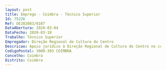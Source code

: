 ```yaml
--- 
layout: post
title: Emprego - Coimbra - Técnico Superior
Id: 75226
Ref: OE202003/0107
DataAbertura: 2020-03-04
DataFecho: 2020-03-18
Trabalho: Técnico Superior
Empregador: Direção Regional de Cultura do Centro
Descricao: Apoio jurídico à Direção Regional de Cultura do Centro no contexto das suas atribuições, designadamente  Acompanhamento jurídico de processos de empreitadas de obras públicas e aquisições de bens e serviços e a instrução de processos sujeitos a visto do Tribunal de Contas,  Acompanhamento de cariz técnico jurídico de procedimentos na área dos recursos humanos, processos de recrutamento e seleção de pessoal e de mobilidade  Estudo, planeamento, programação, avaliação de métodos e processos de natureza técnica que fundamentam e preparam a decisão no âmbito da gestão da avaliação de desempenho (SIADAP)  Aplicação dos normativos que enquadram o regime de proteção e valorização do património cultural, designadamente a Lei n.º 107 01, de 8 de setembro, o Decreto Lei n.º 309 2009, de 23 de outubro e o Decreto Lei n.º 140 2009, de 16 de junho  Emissão de pareceres sobre quaisquer matérias jurídicas, ou outras, que lhe sejam solicitadas no âmbito das atribuições do Ministério da Cultura  Articulação com outras entidades públicas ou privadas que prossigam atribuições ou objetivos afins na respetiva área de intervenção, com a finalidade de incentivar formas de cooperação integrada a desenvolver e concretizar mediante protocolos ou contratos programa.
CodigoPostal: 3000-303 COIMBRA
Concelho: Coimbra
Distrito: Coimbra
--- 
```

